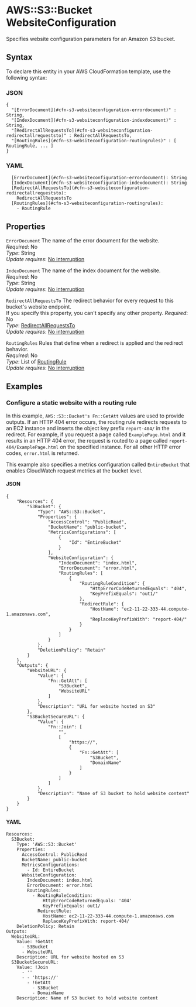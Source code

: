 # AWS::S3::Bucket WebsiteConfiguration<a name="aws-properties-s3-websiteconfiguration"></a>

Specifies website configuration parameters for an Amazon S3 bucket\.

## Syntax<a name="aws-properties-s3-websiteconfiguration-syntax"></a>

To declare this entity in your AWS CloudFormation template, use the following syntax:

### JSON<a name="aws-properties-s3-websiteconfiguration-syntax.json"></a>

```
{
  "[ErrorDocument](#cfn-s3-websiteconfiguration-errordocument)" : String,
  "[IndexDocument](#cfn-s3-websiteconfiguration-indexdocument)" : String,
  "[RedirectAllRequestsTo](#cfn-s3-websiteconfiguration-redirectallrequeststo)" : RedirectAllRequestsTo,
  "[RoutingRules](#cfn-s3-websiteconfiguration-routingrules)" : [ RoutingRule, ... ]
}
```

### YAML<a name="aws-properties-s3-websiteconfiguration-syntax.yaml"></a>

```
  [ErrorDocument](#cfn-s3-websiteconfiguration-errordocument): String
  [IndexDocument](#cfn-s3-websiteconfiguration-indexdocument): String
  [RedirectAllRequestsTo](#cfn-s3-websiteconfiguration-redirectallrequeststo): 
    RedirectAllRequestsTo
  [RoutingRules](#cfn-s3-websiteconfiguration-routingrules): 
    - RoutingRule
```

## Properties<a name="aws-properties-s3-websiteconfiguration-properties"></a>

`ErrorDocument`  <a name="cfn-s3-websiteconfiguration-errordocument"></a>
The name of the error document for the website\.  
*Required*: No  
*Type*: String  
*Update requires*: [No interruption](https://docs.aws.amazon.com/AWSCloudFormation/latest/UserGuide/using-cfn-updating-stacks-update-behaviors.html#update-no-interrupt)

`IndexDocument`  <a name="cfn-s3-websiteconfiguration-indexdocument"></a>
The name of the index document for the website\.  
*Required*: No  
*Type*: String  
*Update requires*: [No interruption](https://docs.aws.amazon.com/AWSCloudFormation/latest/UserGuide/using-cfn-updating-stacks-update-behaviors.html#update-no-interrupt)

`RedirectAllRequestsTo`  <a name="cfn-s3-websiteconfiguration-redirectallrequeststo"></a>
The redirect behavior for every request to this bucket's website endpoint\.  
If you specify this property, you can't specify any other property\.
*Required*: No  
*Type*: [RedirectAllRequestsTo](aws-properties-s3-websiteconfiguration-redirectallrequeststo.md)  
*Update requires*: [No interruption](https://docs.aws.amazon.com/AWSCloudFormation/latest/UserGuide/using-cfn-updating-stacks-update-behaviors.html#update-no-interrupt)

`RoutingRules`  <a name="cfn-s3-websiteconfiguration-routingrules"></a>
Rules that define when a redirect is applied and the redirect behavior\.  
*Required*: No  
*Type*: List of [RoutingRule](aws-properties-s3-websiteconfiguration-routingrules.md)  
*Update requires*: [No interruption](https://docs.aws.amazon.com/AWSCloudFormation/latest/UserGuide/using-cfn-updating-stacks-update-behaviors.html#update-no-interrupt)

## Examples<a name="aws-properties-s3-websiteconfiguration--examples"></a>



### Configure a static website with a routing rule<a name="aws-properties-s3-websiteconfiguration--examples--Configure_a_static_website_with_a_routing_rule"></a>

In this example, `AWS::S3::Bucket's Fn::GetAtt` values are used to provide outputs\. If an HTTP 404 error occurs, the routing rule redirects requests to an EC2 instance and inserts the object key prefix `report-404/` in the redirect\. For example, if you request a page called `ExamplePage.html` and it results in an HTTP 404 error, the request is routed to a page called `report-404/ExamplePage.html` on the specified instance\. For all other HTTP error codes, `error.html` is returned\. 

This example also specifies a metrics configuration called `EntireBucket` that enables CloudWatch request metrics at the bucket level\.

#### JSON<a name="aws-properties-s3-websiteconfiguration--examples--Configure_a_static_website_with_a_routing_rule--json"></a>

```
{
    "Resources": {
        "S3Bucket": {
            "Type": "AWS::S3::Bucket",
            "Properties": {
                "AccessControl": "PublicRead",
                "BucketName": "public-bucket",
                "MetricsConfigurations": [
                    {
                        "Id": "EntireBucket"
                    }
                ],
                "WebsiteConfiguration": {
                    "IndexDocument": "index.html",
                    "ErrorDocument": "error.html",
                    "RoutingRules": [
                        {
                            "RoutingRuleCondition": {
                                "HttpErrorCodeReturnedEquals": "404",
                                "KeyPrefixEquals": "out1/"
                            },
                            "RedirectRule": {
                                "HostName": "ec2-11-22-333-44.compute-1.amazonaws.com",
                                "ReplaceKeyPrefixWith": "report-404/"
                            }
                        }
                    ]
                }
            },
            "DeletionPolicy": "Retain"
        }
    },
    "Outputs": {
        "WebsiteURL": {
            "Value": {
                "Fn::GetAtt": [
                    "S3Bucket",
                    "WebsiteURL"
                ]
            },
            "Description": "URL for website hosted on S3"
        },
        "S3BucketSecureURL": {
            "Value": {
                "Fn::Join": [
                    "",
                    [
                        "https://",
                        {
                            "Fn::GetAtt": [
                                "S3Bucket",
                                "DomainName"
                            ]
                        }
                    ]
                ]
            },
            "Description": "Name of S3 bucket to hold website content"
        }
    }
}
```

#### YAML<a name="aws-properties-s3-websiteconfiguration--examples--Configure_a_static_website_with_a_routing_rule--yaml"></a>

```
Resources:
  S3Bucket:
    Type: 'AWS::S3::Bucket'
    Properties:
      AccessControl: PublicRead
      BucketName: public-bucket
      MetricsConfigurations:
        - Id: EntireBucket
      WebsiteConfiguration:
        IndexDocument: index.html
        ErrorDocument: error.html
        RoutingRules:
          - RoutingRuleCondition:
              HttpErrorCodeReturnedEquals: '404'
              KeyPrefixEquals: out1/
            RedirectRule:
              HostName: ec2-11-22-333-44.compute-1.amazonaws.com
              ReplaceKeyPrefixWith: report-404/
    DeletionPolicy: Retain
Outputs:
  WebsiteURL:
    Value: !GetAtt
      - S3Bucket
      - WebsiteURL
    Description: URL for website hosted on S3
  S3BucketSecureURL:
    Value: !Join
      - ''
      - - 'https://'
        - !GetAtt
          - S3Bucket
          - DomainName
    Description: Name of S3 bucket to hold website content
```